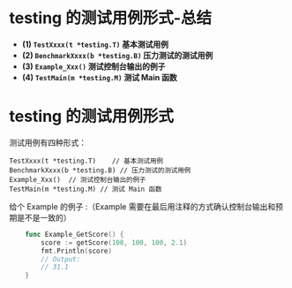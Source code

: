 # testing 的测试用例形式-总结

- **(1) `TestXxxx(t *testing.T)`       基本测试用例**
- **(2) `BenchmarkXxxx(b *testing.B)`  压力测试的测试用例**
- **(3) `Example_Xxx()`                测试控制台输出的例子**
- **(4) `TestMain(m *testing.M)`       测试 Main 函数**

# testing 的测试用例形式

测试用例有四种形式：

    TestXxxx(t *testing.T)    // 基本测试用例
    BenchmarkXxxx(b *testing.B) // 压力测试的测试用例
    Example_Xxx()  // 测试控制台输出的例子
    TestMain(m *testing.M) // 测试 Main 函数

给个 Example 的例子 :（Example 需要在最后用注释的方式确认控制台输出和预期是不是一致的）

```go
    func Example_GetScore() {
        score := getScore(100, 100, 100, 2.1)
        fmt.Println(score)
        // Output:
        // 31.1
    }
```
